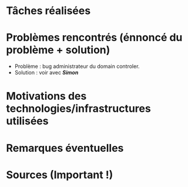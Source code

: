 # Tâches réalisées

# Problèmes rencontrés (énnoncé du problème + solution)

* Problème : bug administrateur du domain controler.
* Solution : voir avec _***Simon***_

# Motivations des technologies/infrastructures utilisées

# Remarques éventuelles

# Sources (Important !)
